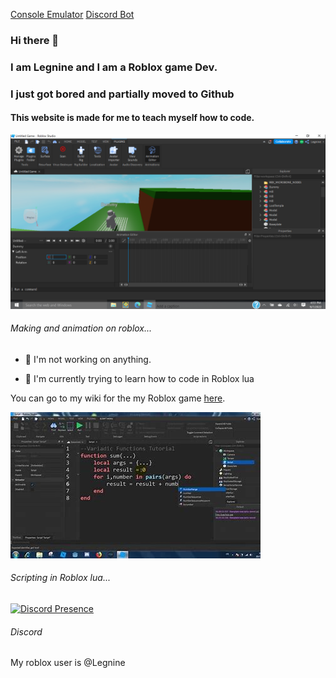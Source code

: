 [Console Emulator](https://legnine.github.io/emulator) [Discord Bot](https://legnine.github.io/susman/)
### Hi there 👋
### I am Legnine and I am a Roblox game Dev.
### I just got bored and partially moved to Github
#### This website is made for me to teach myself how to code.
                                      

![Makeing an animation on roblox...](/assets/images/gamedev.PNG "Animating roblox character.")
###### Making and animation on roblox...

- 🔭 I'm not working on anything.

- 🌱 I'm currently trying to learn how to code in Roblox lua


You can go to my wiki for the my Roblox game  [here](https://robloxnpcwars.fandom.com/wiki/Npc_Wars_Wiki).


![Scripting in roblox lua...](/assets/images/gamedev9000.PNG "Animating roblox character.")
###### Scripting in Roblox lua...

<link href="style.css" rel="stylesheet"></link>


[![Discord Presence](https://lanyard.cnrad.dev/api/791657121435484172)](https://discord.com/users/791657121435484172)
###### Discord

My roblox user is @Legnine

<!--
**Legnine/legnine** is a ✨ _special_ ✨ repository because its `README.md` (this file) appears on your GitHub profile.

Here are some ideas to get you started:

- 🔭 I’m currently working on ...
- 🌱 I’m currently learning ...
- 👯 I’m looking to collaborate on ...
- 🤔 I’m looking for help with ...
- 💬 Ask me about ...
- 📫 How to reach me: ...
- 😄 Pronouns: ...
- ⚡ Fun fact: ...
-->
